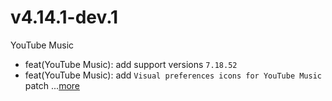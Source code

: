 # v4.14.1-dev.1
YouTube Music
- feat(YouTube Music): add support versions `7.18.52`
- feat(YouTube Music): add `Visual preferences icons for YouTube Music` patch ...[more](https://github.com/inotia00/revanced-patches/releases/tag/v4.14.1-dev.1)
